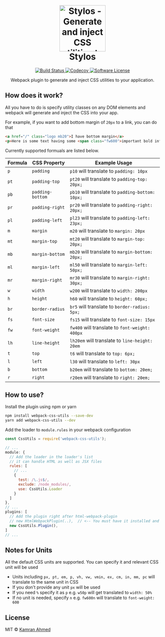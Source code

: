 <h1 align="center">
	<img height="150" src="https://raw.githubusercontent.com/kamranahmedse/stylos/master/logo.svg" alt="Stylos - Generate and inject CSS utilities to your application" />
	<br> Stylos
</h1>
<p align="center">
	<a href="https://travis-ci.org/kamranahmedse/stylos">
		<img src="https://img.shields.io/travis/kamranahmedse/stylos/master.svg?style=flat-square" alt="Build Status">
	</a>
	<a href="https://github.com/kamranahmedse/stylos">
		<img src="https://img.shields.io/codecov/c/github/kamranahmedse/stylos.svg?style=flat-square" alt="Codecov">
	</a>
	<a href="#">
		<img src="https://img.shields.io/badge/license-MIT-brightgreen.svg?style=flat-square" alt="Software License">
	</a>
</p>

<p align="center">Webpack plugin to generate and inject CSS utilities to your application.</p>

## How does it work?
All you have to do is specify utility classes on any DOM elements and webpack will generate and inject the CSS into your app. 

For example, if you want to add bottom margin of `20px` to a link, you can do that

```html
<a href="/" class="logo mb20">I have bottom margin</a>
<p>Here is some text having some <span class="fw600">important bold information</span> in it.</p>
```  

Currently supported formuals are listed below.

| Formula | CSS Property     | Example Usage                                    |
|---------|------------------|--------------------------------------------------|
| `p`     | `padding`        | `p10` will translate to `padding: 10px`          |
| `pt`    | `padding-top`    | `pt20` will translate to `padding-top: 20px;`    |
| `pb`    | `padding-bottom` | `pb10` will translate to `padding-bottom: 10px;` |
| `pr`    | `padding-right`  | `pr20` will translate to `padding-right: 20px;`  |
| `pl`    | `padding-left`   | `pl23` will translate to `padding-left: 23px;`   |
| `m`     | `margin`         | `m20` will translate to `margin: 20px`           |
| `mt`    | `margin-top`     | `mt20` will translate to `margin-top: 20px;`     |
| `mb`    | `margin-bottom`  | `mb20` will translate to `margin-bottom: 20px;`  |
| `ml`    | `margin-left`    | `ml50` will translate to `margin-left: 50px;`    |
| `mr`    | `margin-right`   | `mr30` will translate to `margin-right: 30px;`   |
| `w`     | `width`          | `w200` will translate to `width: 200px`          |
| `h`     | `height`         | `h60` will translate to `height: 60px;`          |
| `br`    | `border-radius`  | `br5` will translate to `border-radius: 5px;`    |
| `fs`    | `font-size`      | `fs15` will translate to `font-size: 15px`       |
| `fw`    | `font-weight`    | `fw400` will translate to `font-weight: 400px`   |
| `lh`    | `line-height`    | `lh20em` will translate to `line-height: 20em`   |
| `t`     | `top`            | `t6` will translate to `top: 6px;`               |
| `l`     | `left`           | `l30` will translate to `left: 30px`             |
| `b`     | `bottom`         | `b20em` will translate to `bottom: 20em;`        |
| `r`     | `right`          | `r20em` will translate to `right: 20em;`         |

## How to use?

Install the plugin using npm or yarn

```bash
npm install webpack-css-utils --save-dev
yarn add webpack-css-utils --dev
```
Add the loader to `module.rules` in your webpack configuration
```javascript
const CssUtils = require('webpack-css-utils');

// ...
module: {
  // Add the loader in the loader's list
  // it can handle HTML as well as JSX files
  rules: [
    // ...
    {
      test: /\.js$/,
      exclude: /node_modules/,
      use: CssUtils.Loader
    }
  ]
},
// ...
plugins: [
  // Add the plugin right after html-webpack-plugin
  // new HtmlWebpackPlugin(..),  // <-- You must have it installed and set up
  new CssUtils.Plugin(),
]
// ...
```

## Notes for Units

All the default CSS units are supported. You can specify it and relevant CSS unit will be used

- Units including `px, pt, em, p, vh, vw, vmin, ex, cm, in, mm, pc` will translate to the same unit in CSS
- If you don't provide any unit `px` will be used
- If you need `%` specify it as `p` e.g. `w50p` will get translated to `width: 50%`
- If no unit is needed, specify `n` e.g. `fw600n` will translate to `font-weight: 600`

## License
MIT &copy; [Kamran Ahmed](http://kamranahmed.info)
